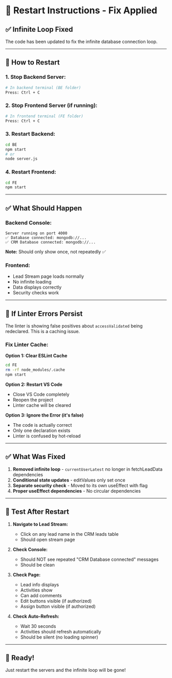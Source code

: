 # 🔄 Restart Instructions - Fix Applied

## ✅ Infinite Loop Fixed

The code has been updated to fix the infinite database connection loop.

---

## 🔄 How to Restart

### **1. Stop Backend Server:**
```bash
# In backend terminal (BE folder)
Press: Ctrl + C
```

### **2. Stop Frontend Server (if running):**
```bash
# In frontend terminal (FE folder)
Press: Ctrl + C
```

### **3. Restart Backend:**
```bash
cd BE
npm start
# or
node server.js
```

### **4. Restart Frontend:**
```bash
cd FE
npm start
```

---

## ✅ What Should Happen

### **Backend Console:**
```
Server running on port 4000
✅ Database connected: mongodb://...
✅ CRM Database connected: mongodb://...
```
**Note:** Should only show once, not repeatedly ✅

### **Frontend:**
- Lead Stream page loads normally
- No infinite loading
- Data displays correctly
- Security checks work

---

## 🐛 If Linter Errors Persist

The linter is showing false positives about `accessValidated` being redeclared. This is a caching issue.

### **Fix Linter Cache:**

**Option 1: Clear ESLint Cache**
```bash
cd FE
rm -rf node_modules/.cache
npm start
```

**Option 2: Restart VS Code**
- Close VS Code completely
- Reopen the project
- Linter cache will be cleared

**Option 3: Ignore the Error (it's false)**
- The code is actually correct
- Only one declaration exists
- Linter is confused by hot-reload

---

## ✅ What Was Fixed

1. **Removed infinite loop** - `currentUserLatest` no longer in fetchLeadData dependencies
2. **Conditional state updates** - editValues only set once
3. **Separate security check** - Moved to its own useEffect with flag
4. **Proper useEffect dependencies** - No circular dependencies

---

## 🎯 Test After Restart

1. **Navigate to Lead Stream:**
   - Click on any lead name in the CRM leads table
   - Should open stream page

2. **Check Console:**
   - Should NOT see repeated "CRM Database connected" messages
   - Should be clean

3. **Check Page:**
   - Lead info displays
   - Activities show
   - Can add comments
   - Edit buttons visible (if authorized)
   - Assign button visible (if authorized)

4. **Check Auto-Refresh:**
   - Wait 30 seconds
   - Activities should refresh automatically
   - Should be silent (no loading spinner)

---

## 🚀 Ready!

Just restart the servers and the infinite loop will be gone!


